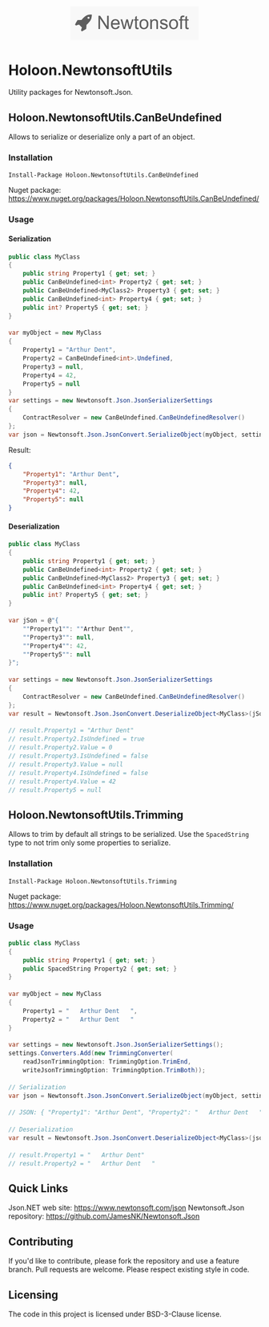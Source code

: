 <p align="center">
  <img src="https://github.com/Holoon/NewtonsoftUtils/raw/main/doc/logo.png" width="256" title="Newtonsoft Logo">
</p>

# Holoon.NewtonsoftUtils

Utility packages for Newtonsoft.Json.

## Holoon.NewtonsoftUtils.CanBeUndefined

Allows to serialize or deserialize only a part of an object. 

### Installation 

```
Install-Package Holoon.NewtonsoftUtils.CanBeUndefined
```

Nuget package: https://www.nuget.org/packages/Holoon.NewtonsoftUtils.CanBeUndefined/

### Usage

#### Serialization

```c#
public class MyClass
{
    public string Property1 { get; set; }
    public CanBeUndefined<int> Property2 { get; set; }
    public CanBeUndefined<MyClass2> Property3 { get; set; }
    public CanBeUndefined<int> Property4 { get; set; }
    public int? Property5 { get; set; }
}

var myObject = new MyClass
{
    Property1 = "Arthur Dent",
    Property2 = CanBeUndefined<int>.Undefined,
    Property3 = null,
    Property4 = 42,
    Property5 = null
}
var settings = new Newtonsoft.Json.JsonSerializerSettings
{
    ContractResolver = new CanBeUndefined.CanBeUndefinedResolver()
};
var json = Newtonsoft.Json.JsonConvert.SerializeObject(myObject, settings);
```

Result:

```json
{
    "Property1": "Arthur Dent",
    "Property3": null,
    "Property4": 42,
    "Property5": null
}
```

#### Deserialization

```c#
public class MyClass
{
    public string Property1 { get; set; }
    public CanBeUndefined<int> Property2 { get; set; }
    public CanBeUndefined<MyClass2> Property3 { get; set; }
    public CanBeUndefined<int> Property4 { get; set; }
    public int? Property5 { get; set; }
}

var jSon = @"{
    ""Property1"": ""Arthur Dent"",
    ""Property3"": null,
    ""Property4"": 42,
    ""Property5"": null
}";

var settings = new Newtonsoft.Json.JsonSerializerSettings
{
    ContractResolver = new CanBeUndefined.CanBeUndefinedResolver()
};
var result = Newtonsoft.Json.JsonConvert.DeserializeObject<MyClass>(jSon, settings);

// result.Property1 = "Arthur Dent"
// result.Property2.IsUndefined = true
// result.Property2.Value = 0
// result.Property3.IsUndefined = false
// result.Property3.Value = null
// result.Property4.IsUndefined = false
// result.Property4.Value = 42
// result.Property5 = null
```

## Holoon.NewtonsoftUtils.Trimming

Allows to trim by default all strings to be serialized. Use the `SpacedString` type to not trim only some properties to serialize.

### Installation 

```
Install-Package Holoon.NewtonsoftUtils.Trimming
```

Nuget package: https://www.nuget.org/packages/Holoon.NewtonsoftUtils.Trimming/

### Usage

```c#
public class MyClass
{
    public string Property1 { get; set; }
    public SpacedString Property2 { get; set; }
}

var myObject = new MyClass
{
    Property1 = "   Arthur Dent   ",
    Property2 = "   Arthur Dent   "
}

var settings = new Newtonsoft.Json.JsonSerializerSettings();
settings.Converters.Add(new TrimmingConverter(
	readJsonTrimmingOption: TrimmingOption.TrimEnd,
	writeJsonTrimmingOption: TrimmingOption.TrimBoth));

// Serialization
var json = Newtonsoft.Json.JsonConvert.SerializeObject(myObject, settings);

// JSON: { "Property1": "Arthur Dent", "Property2": "   Arthur Dent   " }

// Deserialization
var result = Newtonsoft.Json.JsonConvert.DeserializeObject<MyClass>(json, settings);

// result.Property1 = "   Arthur Dent"
// result.Property2 = "   Arthur Dent   "

```

## Quick Links

Json.NET web site: https://www.newtonsoft.com/json
Newtonsoft.Json repository: https://github.com/JamesNK/Newtonsoft.Json

## Contributing

If you'd like to contribute, please fork the repository and use a feature branch. Pull requests are welcome. Please respect existing style in code.

## Licensing

The code in this project is licensed under BSD-3-Clause license.
